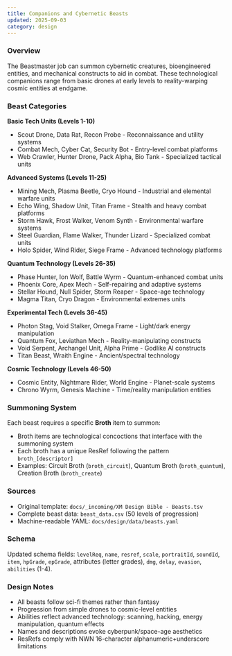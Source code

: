 ```yaml
---
title: Companions and Cybernetic Beasts
updated: 2025-09-03
category: design
---
```


### Overview

The Beastmaster job can summon cybernetic creatures, bioengineered entities, and mechanical constructs to aid in combat. These technological companions range from basic drones at early levels to reality-warping cosmic entities at endgame.

### Beast Categories

**Basic Tech Units (Levels 1-10)**
- Scout Drone, Data Rat, Recon Probe - Reconnaissance and utility systems
- Combat Mech, Cyber Cat, Security Bot - Entry-level combat platforms
- Web Crawler, Hunter Drone, Pack Alpha, Bio Tank - Specialized tactical units

**Advanced Systems (Levels 11-25)**
- Mining Mech, Plasma Beetle, Cryo Hound - Industrial and elemental warfare units
- Echo Wing, Shadow Unit, Titan Frame - Stealth and heavy combat platforms
- Storm Hawk, Frost Walker, Venom Synth - Environmental warfare systems
- Steel Guardian, Flame Walker, Thunder Lizard - Specialized combat units
- Holo Spider, Wind Rider, Siege Frame - Advanced technology platforms

**Quantum Technology (Levels 26-35)**
- Phase Hunter, Ion Wolf, Battle Wyrm - Quantum-enhanced combat units
- Phoenix Core, Apex Mech - Self-repairing and adaptive systems
- Stellar Hound, Null Spider, Storm Reaper - Space-age technology
- Magma Titan, Cryo Dragon - Environmental extremes units

**Experimental Tech (Levels 36-45)**
- Photon Stag, Void Stalker, Omega Frame - Light/dark energy manipulation
- Quantum Fox, Leviathan Mech - Reality-manipulating constructs
- Void Serpent, Archangel Unit, Alpha Prime - Godlike AI constructs
- Titan Beast, Wraith Engine - Ancient/spectral technology

**Cosmic Technology (Levels 46-50)**
- Cosmic Entity, Nightmare Rider, World Engine - Planet-scale systems
- Chrono Wyrm, Genesis Machine - Time/reality manipulation entities

### Summoning System

Each beast requires a specific **Broth** item to summon:
- Broth items are technological concoctions that interface with the summoning system
- Each broth has a unique ResRef following the pattern `broth_[descriptor]`
- Examples: Circuit Broth (`broth_circuit`), Quantum Broth (`broth_quantum`), Creation Broth (`broth_create`)

### Sources

- Original template: `docs/_incoming/XM Design Bible - Beasts.tsv`
- Complete beast data: `beast_data.csv` (50 levels of progression)
- Machine-readable YAML: `docs/design/data/beasts.yaml`

### Schema

Updated schema fields: `levelReq`, `name`, `resref`, `scale`, `portraitId`, `soundId`, `item`, `hpGrade`, `epGrade`, attributes (letter grades), `dmg`, `delay`, `evasion`, `abilities` (1-4).

### Design Notes

- All beasts follow sci-fi themes rather than fantasy
- Progression from simple drones to cosmic-level entities
- Abilities reflect advanced technology: scanning, hacking, energy manipulation, quantum effects
- Names and descriptions evoke cyberpunk/space-age aesthetics
- ResRefs comply with NWN 16-character alphanumeric+underscore limitations


